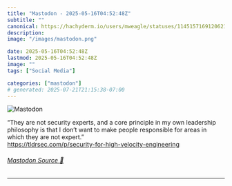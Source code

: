 ```yaml
---
title: "Mastodon - 2025-05-16T04:52:48Z"
subtitle: ""
canonical: https://hachyderm.io/users/mweagle/statuses/114515716912062140
description:
image: "/images/mastodon.png"

date: 2025-05-16T04:52:48Z
lastmod: 2025-05-16T04:52:48Z
image: ""
tags: ["Social Media"]

categories: ["mastodon"]
# generated: 2025-07-21T21:15:38-07:00
---
```

![Mastodon](/images/mastodon.png)

<p>“They are not security experts, and a core principle in my own leadership philosophy is that I don’t want to make people responsible for areas in which they are not expert.”<br /><a href="https://tldrsec.com/p/security-for-high-velocity-engineering" target="_blank" rel="nofollow noopener noreferrer" translate="no"><span class="invisible">https://</span><span class="ellipsis">tldrsec.com/p/security-for-hig</span><span class="invisible">h-velocity-engineering</span></a></p>


###### [Mastodon Source 🐘](https://hachyderm.io/@mweagle/114515716912062140)

___

